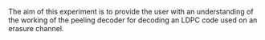 The aim of this experiment is to provide the user with an understanding of the working of the peeling decoder for decoding an LDPC code used on an erasure channel. 